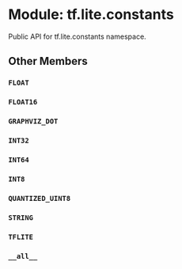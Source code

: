 <div itemscope itemtype="http://developers.google.com/ReferenceObject">
<meta itemprop="name" content="tf.lite.constants" />
<meta itemprop="path" content="Stable" />
<meta itemprop="property" content="FLOAT"/>
<meta itemprop="property" content="FLOAT16"/>
<meta itemprop="property" content="GRAPHVIZ_DOT"/>
<meta itemprop="property" content="INT32"/>
<meta itemprop="property" content="INT64"/>
<meta itemprop="property" content="INT8"/>
<meta itemprop="property" content="QUANTIZED_UINT8"/>
<meta itemprop="property" content="STRING"/>
<meta itemprop="property" content="TFLITE"/>
<meta itemprop="property" content="__all__"/>
</div>

# Module: tf.lite.constants

Public API for tf.lite.constants namespace.

## Other Members

<h3 id="FLOAT"><code>FLOAT</code></h3>

<h3 id="FLOAT16"><code>FLOAT16</code></h3>

<h3 id="GRAPHVIZ_DOT"><code>GRAPHVIZ_DOT</code></h3>

<h3 id="INT32"><code>INT32</code></h3>

<h3 id="INT64"><code>INT64</code></h3>

<h3 id="INT8"><code>INT8</code></h3>

<h3 id="QUANTIZED_UINT8"><code>QUANTIZED_UINT8</code></h3>

<h3 id="STRING"><code>STRING</code></h3>

<h3 id="TFLITE"><code>TFLITE</code></h3>

<h3 id="__all__"><code>__all__</code></h3>

